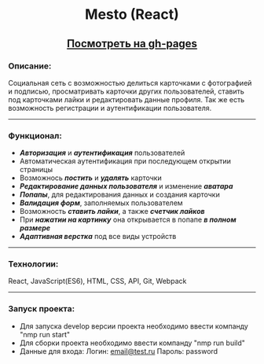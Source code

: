 # <p align="center">Mesto (React)</p>
## <div align="center" ><a href="https://nameless501.github.io/react-mesto-auth/">Посмотреть на gh-pages</a></div>

### Описание: 
Социальная сеть с возможностью делиться карточками с фотографией и подписью, просматривать карточки других пользователей, ставить под карточками лайки и редактировать данные профиля. Так же есть возможность регистрации и аутентификации пользователя.

___

### Функционал: 

- ***Авторизация*** и ***аутентификация*** пользователей
- Автоматическая аутентификация при последующем открытии страницы
- Возможнось ***постить*** и ***удалять*** карточки
- ***Редактирование данных пользователя*** и изменение ***аватара***
- ***Попапы***, для редактирования данных и создания карточки
- ***Валидация форм***, заполняемых пользователем
- Возможность ***ставить лайки***, а также ***счетчик лайков***
- При ***нажатии на картинку*** она открывается в попапе ***в полном размере***
- ***Адаптивная верстка*** под все виды устройств

___


### Технологии: 

React, JavaScript(ES6), HTML, CSS, API, Git, Webpack
___

### Запуск проекта:

- Для запуска develop версии проекта необходимо ввести компанду "nmp run start"
- Для сборки проекта необходимо ввести компанду "nmp run build"
- Данные для входа:
        Логин: email@test.ru 
        Пароль: password
